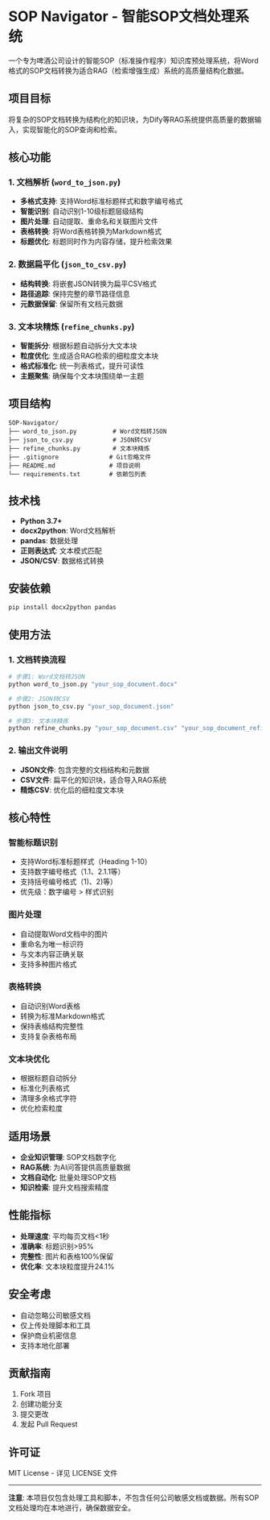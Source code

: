 # SOP Navigator - 智能SOP文档处理系统

一个专为啤酒公司设计的智能SOP（标准操作程序）知识库预处理系统，将Word格式的SOP文档转换为适合RAG（检索增强生成）系统的高质量结构化数据。

## 项目目标

将复杂的SOP文档转换为结构化的知识块，为Dify等RAG系统提供高质量的数据输入，实现智能化的SOP查询和检索。

## 核心功能

### 1. 文档解析 (`word_to_json.py`)
- **多格式支持**: 支持Word标准标题样式和数字编号格式
- **智能识别**: 自动识别1-10级标题层级结构
- **图片处理**: 自动提取、重命名和关联图片文件
- **表格转换**: 将Word表格转换为Markdown格式
- **标题优化**: 标题同时作为内容存储，提升检索效果

### 2. 数据扁平化 (`json_to_csv.py`)
- **结构转换**: 将嵌套JSON转换为扁平CSV格式
- **路径追踪**: 保持完整的章节路径信息
- **元数据保留**: 保留所有文档元数据

### 3. 文本块精炼 (`refine_chunks.py`)
- **智能拆分**: 根据标题自动拆分大文本块
- **粒度优化**: 生成适合RAG检索的细粒度文本块
- **格式标准化**: 统一列表格式，提升可读性
- **主题聚焦**: 确保每个文本块围绕单一主题

## 项目结构

```
SOP-Navigator/
├── word_to_json.py          # Word文档转JSON
├── json_to_csv.py           # JSON转CSV
├── refine_chunks.py         # 文本块精炼
├── .gitignore              # Git忽略文件
├── README.md               # 项目说明
└── requirements.txt        # 依赖包列表
```

## 技术栈

- **Python 3.7+**
- **docx2python**: Word文档解析
- **pandas**: 数据处理
- **正则表达式**: 文本模式匹配
- **JSON/CSV**: 数据格式转换

## 安装依赖

```bash
pip install docx2python pandas
```

## 使用方法

### 1. 文档转换流程

```bash
# 步骤1: Word文档转JSON
python word_to_json.py "your_sop_document.docx"

# 步骤2: JSON转CSV
python json_to_csv.py "your_sop_document.json"

# 步骤3: 文本块精炼
python refine_chunks.py "your_sop_document.csv" "your_sop_document_refined.csv"
```

### 2. 输出文件说明

- **JSON文件**: 包含完整的文档结构和元数据
- **CSV文件**: 扁平化的知识块，适合导入RAG系统
- **精炼CSV**: 优化后的细粒度文本块

## 核心特性

### 智能标题识别
- 支持Word标准标题样式（Heading 1-10）
- 支持数字编号格式（1.1、2.1.1等）
- 支持括号编号格式（1)、2)等）
- 优先级：数字编号 > 样式识别

### 图片处理
- 自动提取Word文档中的图片
- 重命名为唯一标识符
- 与文本内容正确关联
- 支持多种图片格式

### 表格转换
- 自动识别Word表格
- 转换为标准Markdown格式
- 保持表格结构完整性
- 支持复杂表格布局

### 文本块优化
- 根据标题自动拆分
- 标准化列表格式
- 清理多余格式字符
- 优化检索粒度

## 适用场景

- **企业知识管理**: SOP文档数字化
- **RAG系统**: 为AI问答提供高质量数据
- **文档自动化**: 批量处理SOP文档
- **知识检索**: 提升文档搜索精度

## 性能指标

- **处理速度**: 平均每页文档<1秒
- **准确率**: 标题识别>95%
- **完整性**: 图片和表格100%保留
- **优化率**: 文本块粒度提升24.1%

## 安全考虑

- 自动忽略公司敏感文档
- 仅上传处理脚本和工具
- 保护商业机密信息
- 支持本地化部署

## 贡献指南

1. Fork 项目
2. 创建功能分支
3. 提交更改
4. 发起 Pull Request

## 许可证

MIT License - 详见 LICENSE 文件

---

**注意**: 本项目仅包含处理工具和脚本，不包含任何公司敏感文档或数据。所有SOP文档处理均在本地进行，确保数据安全。
